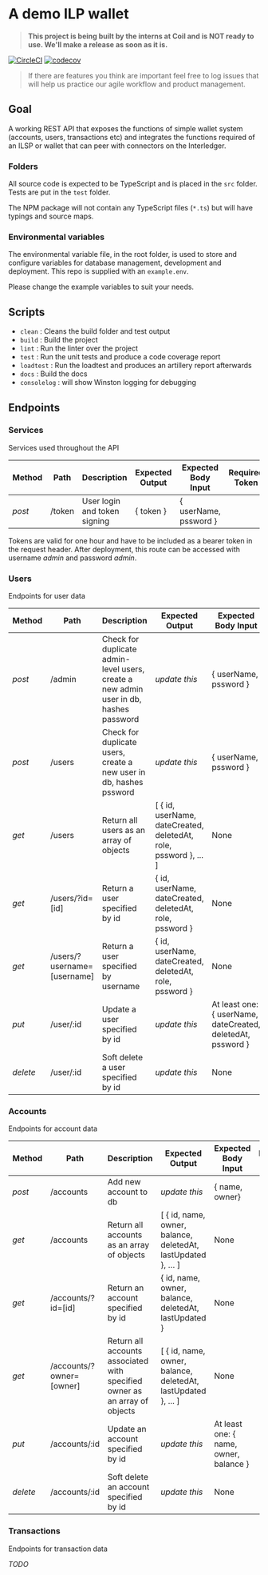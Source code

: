 # A demo ILP wallet

> **This project is being built by the interns at Coil and is NOT ready to use. We'll make a release as soon as it is.**

[![CircleCI](https://circleci.com/gh/interledgerjs/wallet.svg?style=shield)](https://circleci.com/gh/interledgerjs/wallet)
[![codecov](https://codecov.io/gh/interledgerjs/wallet/branch/master/graph/badge.svg)](https://codecov.io/gh/interledgerjs/wallet)

> If there are features you think are important feel free to log issues that will help us practice our agile workflow and product management.

## Goal

A working REST API that exposes the functions of simple wallet system (accounts, users, transactions etc) and integrates the functions required of an ILSP or wallet that can peer with connectors on the Interledger.

### Folders

All source code is expected to be TypeScript and is placed in the `src` folder. Tests are put in the `test` folder.

The NPM package will not contain any TypeScript files (`*.ts`) but will have typings and source maps.

### Environmental variables
The environmental variable file, in the root folder, is used to store and configure variables for database management, development and deployment. This repo is supplied with an `example.env`.

Please change the example variables to suit your needs.

## Scripts

  - `clean` : Cleans the build folder and test output
  - `build` : Build the project
  - `lint`  : Run the linter over the project
  - `test`  : Run the unit tests and produce a code coverage report
  - `loadtest` : Run the loadtest and produces an artillery report afterwards
  - `docs`   : Build the docs
  - `consolelog`  : will show Winston logging for debugging

## Endpoints

### Services
Services used throughout the API  

| Method | Path | Description | Expected Output | Expected Body Input | Required Token
|-|-|-|-|-|-
| *post* | /token | User login and token signing | { token } | { userName, pssword } |

Tokens are valid for one hour and have to be included as a bearer token in the request header. After deployment, this route can be accessed with username *admin* and password *admin*. 

### Users
Endpoints for user data  

| Method | Path | Description | Expected Output | Expected Body Input | Required Token
|-|-|-|-|-|-
| *post* | /admin | Check for duplicate admin-level users, create a new admin user in db, hashes password | *update this* | { userName, pssword }
| *post* | /users | Check for duplicate users, create a new user in db, hashes pssword | *update this* | { userName, pssword } |
| *get* | /users | Return all users as an array of objects | [ { id, userName, dateCreated, deletedAt, role, pssword }, ... ] | None |
| *get* | /users/?id=[id] | Return a user specified by id | { id, userName, dateCreated, deletedAt, role, pssword } | None |
| *get* | /users/?username=[username] | Return a user specified by username | { id, userName, dateCreated, deletedAt, role, pssword } | None |
| *put* | /user/:id | Update a user specified by id | *update this* | At least one: { userName, dateCreated, deletedAt, pssword } |
| *delete* | /user/:id | Soft delete a user specified by id | *update this* | None |

### Accounts
Endpoints for account data  

| Method | Path | Description | Expected Output | Expected Body Input | Required Token
|-|-|-|-|-|-
| *post* | /accounts | Add new account to db | *update this* | { name, owner} |
| *get* | /accounts | Return all accounts as an array of objects |  [ { id, name, owner, balance, deletedAt, lastUpdated }, … ] | None |
| *get* | /accounts/?id=[id] | Return an account specified by id | { id, name, owner, balance, deletedAt, lastUpdated } | None |
| *get* | /accounts/?owner=[owner] | Return all accounts associated with specified owner as an array of objects | [ { id, name, owner, balance, deletedAt, lastUpdated }, ... ] | None |
| *put* | /accounts/:id | Update an account specified by id | *update this* | At least one: { name, owner, balance } |
| *delete* | /accounts/:id | Soft delete an account specified by id | *update this* | None |

### Transactions
Endpoints for transaction data

*TODO*

